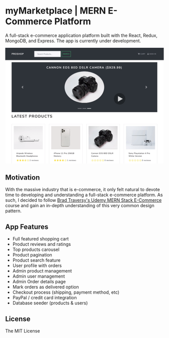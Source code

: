 # myMarketplace | MERN E-Commerce Platform

A full-stack e-commerce application platform built with the React, Redux, MongoDB, and Express. The app is currently under development.

![application-demo](screenshot.png)

## Motivation

With the massive industry that is e-commerce, it only felt natural to devote time to developing and understanding a full-stack e-commerce platform. As such, I decided to follow [Brad Traversy's Udemy MERN Stack E-Commerce](https://www.udemy.com/course/mern-ecommerce/) course and gain an in-depth understanding of this very common design pattern.

## App Features

- Full featured shopping cart
- Product reviews and ratings
- Top products carousel
- Product pagination
- Product search feature
- User profile with orders
- Admin product management
- Admin user management
- Admin Order details page
- Mark orders as delivered option
- Checkout process (shipping, payment method, etc)
- PayPal / credit card integration
- Database seeder (products & users)

## License

The MIT License
